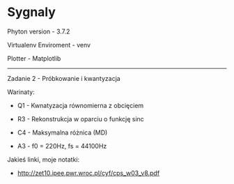 # Sygnaly

Phyton version - 3.7.2

Virtualenv Enviroment - venv

Plotter - Matplotlib

----------
Zadanie 2 - Próbkowanie i kwantyzacja


Warinaty:
  
-  Q1 - Kwnatyzacja równomierna z obcięciem
  
-  R3 - Rekonstrukcja w oparciu o funkcję sinc
  
-  C4 - Maksymalna różnica (MD)
  
-  A3 - f0 = 220Hz, fs = 44100Hz

Jakieś linki, moje notatki:
- http://zet10.ipee.pwr.wroc.pl/cyf/cps_w03_v8.pdf
